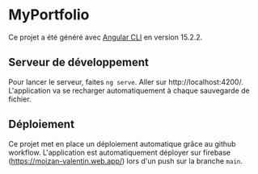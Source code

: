 # MyPortfolio

Ce projet a été généré avec [Angular CLI](https://github.com/angular/angular-cli) en version 15.2.2.

## Serveur de développement

Pour lancer le serveur, faites `ng serve`. Aller sur http://localhost:4200/. L'application va se recharger automatiquement à chaque sauvegarde de fichier.

## Déploiement

Ce projet met en place un déploiement automatique grâce au github workflow. L'application est automatiquement déployer sur firebase (https://moizan-valentin.web.app/) lors d'un push sur la branche `main`.